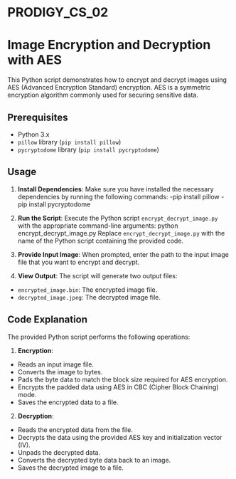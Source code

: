 # PRODIGY_CS_02
# Image Encryption and Decryption with AES

This Python script demonstrates how to encrypt and decrypt images using AES (Advanced Encryption Standard) encryption. AES is a symmetric encryption algorithm commonly used for securing sensitive data.

## Prerequisites

- Python 3.x
- `pillow` library (`pip install pillow`)
- `pycryptodome` library (`pip install pycryptodome`)

## Usage

1. **Install Dependencies**: Make sure you have installed the necessary dependencies by running the following commands:
 -pip install pillow
   -pip install pycryptodome

2. **Run the Script**: Execute the Python script `encrypt_decrypt_image.py` with the appropriate command-line arguments: python encrypt_decrypt_image.py 
    Replace `encrypt_decrypt_image.py` with the name of the Python script containing the provided code.

3. **Provide Input Image**: When prompted, enter the path to the input image file that you want to encrypt and decrypt.

4. **View Output**: The script will generate two output files:
- `encrypted_image.bin`: The encrypted image file.
- `decrypted_image.jpeg`: The decrypted image file.

## Code Explanation

The provided Python script performs the following operations:

1. **Encryption**:
- Reads an input image file.
- Converts the image to bytes.
- Pads the byte data to match the block size required for AES encryption.
- Encrypts the padded data using AES in CBC (Cipher Block Chaining) mode.
- Saves the encrypted data to a file.

2. **Decryption**:
- Reads the encrypted data from the file.
- Decrypts the data using the provided AES key and initialization vector (IV).
- Unpads the decrypted data.
- Converts the decrypted byte data back to an image.
- Saves the decrypted image to a file.






